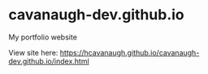 # cavanaugh-dev.github.io
My portfolio website

View site here: https://hcavanaugh.github.io/cavanaugh-dev.github.io/index.html